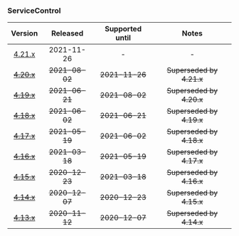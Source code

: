 ### ServiceControl

| Version   | Released       | Supported until   | Notes                             |
|:---------:|:--------------:|:-----------------:|:---------------------------------:|
| [4.21.x](https://www.nuget.org/packages/Particular.PlatformSample.ServiceControl/4.21.0) | 2021-11-26     | -                 | -                                 |
| [~~4.20.x~~](https://www.nuget.org/packages/Particular.PlatformSample.ServiceControl/4.20.3) | ~~2021-08-02~~ | ~~2021-11-26~~    | ~~Superseded by 4.21.x~~          |
| [~~4.19.x~~](https://www.nuget.org/packages/Particular.PlatformSample.ServiceControl/4.19.0) | ~~2021-06-21~~ | ~~2021-08-02~~    | ~~Superseded by 4.20.x~~          |
| [~~4.18.x~~](https://www.nuget.org/packages/Particular.PlatformSample.ServiceControl/4.18.0) | ~~2021-06-02~~ | ~~2021-06-21~~    | ~~Superseded by 4.19.x~~          |
| [~~4.17.x~~](https://www.nuget.org/packages/Particular.PlatformSample.ServiceControl/4.17.2) | ~~2021-05-19~~ | ~~2021-06-02~~    | ~~Superseded by 4.18.x~~          |
| [~~4.16.x~~](https://www.nuget.org/packages/Particular.PlatformSample.ServiceControl/4.16.0) | ~~2021-03-18~~ | ~~2021-05-19~~    | ~~Superseded by 4.17.x~~          |
| [~~4.15.x~~](https://www.nuget.org/packages/Particular.PlatformSample.ServiceControl/4.15.1) | ~~2020-12-23~~ | ~~2021-03-18~~    | ~~Superseded by 4.16.x~~          |
| [~~4.14.x~~](https://www.nuget.org/packages/Particular.PlatformSample.ServiceControl/4.14.2) | ~~2020-12-07~~ | ~~2020-12-23~~    | ~~Superseded by 4.15.x~~          |
| [~~4.13.x~~](https://www.nuget.org/packages/Particular.PlatformSample.ServiceControl/4.13.4) | ~~2020-11-12~~ | ~~2020-12-07~~    | ~~Superseded by 4.14.x~~          |

